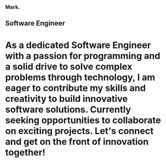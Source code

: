 ### Mark.

## Software Engineer

# As a dedicated Software Engineer with a passion for programming and a solid drive to solve complex problems through technology, I am eager to contribute my skills and creativity to build innovative software solutions. Currently seeking  opportunities to collaborate on exciting projects. Let's connect and get on the front of innovation together!
